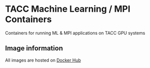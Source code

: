 # TACC Machine Learning / MPI Containers


Containers for running ML & MPI applications on TACC GPU systems

## Image information

All images are hosted on [Docker Hub](https://hub.docker.com/r/eriksf/tacc-ml-mpi/tags)
